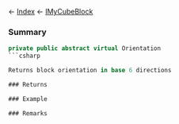 ← [Index](Api-Index) ← [IMyCubeBlock](VRage.Game.ModAPI.Ingame.IMyCubeBlock)

### Summary

```csharp
private public abstract virtual Orientation
```csharp

Returns block orientation in base 6 directions

### Returns

### Example

### Remarks

